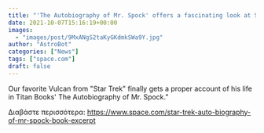```yaml
---
title: "'The Autobiography of Mr. Spock' offers a fascinating look at Star Trek's iconic Vulcan (exclusive excerpt)"
date: 2021-10-07T15:16:19+00:00
images:
  - "images/post/9MxANgS2taKyGKdmkSWa9Y.jpg"
author: "AstroBot"
categories: ["News"]
tags: ["space.com"]
draft: false
---
```


Our favorite Vulcan from "Star Trek" finally gets a proper account of his life in Titan Books' The Autobiography of Mr. Spock." 

Διαβάστε περισσότερα: https://www.space.com/star-trek-auto-biography-of-mr-spock-book-excerpt
